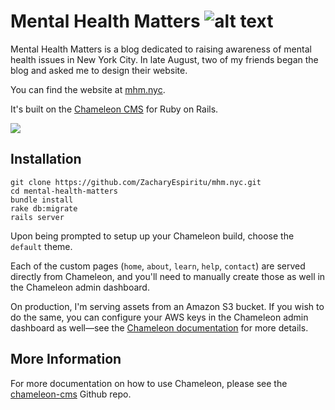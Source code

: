 # Mental Health Matters ![alt text](https://img.shields.io/badge/build-passing-brightgreen.svg "Build Status")

Mental Health Matters is a blog dedicated to raising awareness of mental health issues in New York City. In late August, two of my friends began the blog and asked me to design their website. 

You can find the website at [mhm.nyc][mhm-website].

It's built on the [Chameleon CMS][chameleon-cms] for Ruby on Rails.

<img src="https://github.com/ZacharyEspiritu/mental-health-matters/blob/master/app/apps/themes/default/assets/images/image.png?raw=true">

## Installation

```
git clone https://github.com/ZacharyEspiritu/mhm.nyc.git
cd mental-health-matters
bundle install
rake db:migrate
rails server
```

Upon being prompted to setup up your Chameleon build, choose the `default` theme.

Each of the custom pages (`home`, `about`, `learn`, `help`, `contact`) are served directly from Chameleon, and you'll need to manually create those as well in the Chameleon admin dashboard.

On production, I'm serving assets from an Amazon S3 bucket. If you wish to do the same, you can configure your AWS keys in the Chameleon admin dashboard as well—see the [Chameleon documentation][chameleon-cms] for more details.

## More Information

For more documentation on how to use Chameleon, please see the [chameleon-cms][chameleon-cms] Github repo.

[chameleon-cms]: https://github.com/owen2345/camaleon-cms
[mhm-website]: http://www.mhm.nyc
